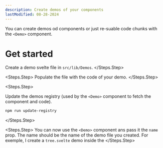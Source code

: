 ```yaml
---
description: Create demos of your components
lastModified: 08-28-2024
---
```


<script>
  import { Steps } from '$lib/components';
</script>

You can create demos od components or just re-suable code chunks with the `<Demo>` component.

# Get started

<Steps>
  <Steps.Step>

  Create a demo svelte file in `src/lib/Demos`.
  </Steps.Step>

  <Steps.Step>
  Populate the file with the code of your demo.
  </Steps.Step>

  <Steps.Step>

  Update the demos registry (used by the `<Demo>` component to fetch the component and code).

  ```bash
  npm run update-registry
  ```
  </Steps.Step>

  <Steps.Step>
  You can now use the `<Demo>` component ans pass it the `name` prop. The name should be the name of the demo file you created.
  For exemple, I create a `tree.svelte` demo inside the 
  </Steps.Step>
</Steps>
